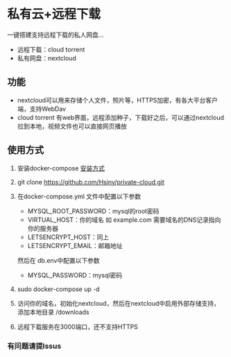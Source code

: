 # 私有云+远程下载

一键搭建支持远程下载的私人网盘...

- 远程下载：cloud torrent
- 私有网盘：nextcloud


## 功能

- nextcloud可以用来存储个人文件，照片等，HTTPS加密，有各大平台客户端，支持WebDav
- cloud torrent 有web界面，远程添加种子，下载好之后，可以通过nextcloud拉到本地，视频文件也可以直接网页播放

## 使用方式

1. 安装docker-compose [安装方式](https://docs.docker.com/compose/install/)
2. git clone https://github.com/Hsiny/private-cloud.git
3. 在docker-compose.yml 文件中配置以下参数

    - MYSQL_ROOT_PASSWORD：mysql的root密码
    - VIRTUAL_HOST：你的域名 如 example.com  需要域名的DNS记录指向你的服务器
    - LETSENCRYPT_HOST：同上
    - LETSENCRYPT_EMAIL：邮箱地址
    
    然后在 db.env中配置以下参数
    
    - MYSQL_PASSWORD：mysql密码
4. sudo docker-compose up -d 
5. 访问你的域名，初始化nextcloud，然后在nextcloud中启用外部存储支持，添加本地目录 /downloads
6. 远程下载服务在3000端口，还不支持HTTPS

### 有问题请提Issus